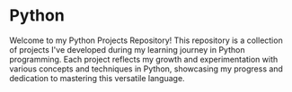 # Python
Welcome to my Python Projects Repository!  This repository is a collection of projects I've developed during my learning journey in Python programming. Each project reflects my growth and experimentation with various concepts and techniques in Python, showcasing my progress and dedication to mastering this versatile language.
